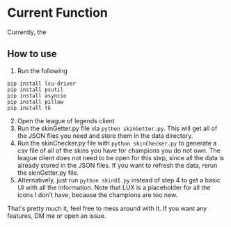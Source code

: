 # Current Function
Currently, the 

## How to use
1. Run the following
```
pip install lcu-driver
pip install psutil
pip install asyncio
pip install pillow
pip install tk
```
2. Open the league of legends client
3. Run the skinGetter.py file via `python skinGetter.py`. This will get all of the JSON files you need and store them in the data directory.
4. Run the skinChecker.py file with `python skinChecker.py` to generate a csv file of all of the skins you have for champions you do not own. 
The league client does not need to be open for this step, since all the data is already stored in the JSON files.
If you want to refresh the data, rerun the skinGetter.py file.
5. Alternatively, just run `python skinUI.py` instead of step 4 to get a basic UI with all the information.
Note that LUX is a placeholder for all the icons I don't have, because the champions are too new.

That's pretty much it, feel free to mess around with it. If you want any features, DM me or open an issue. 